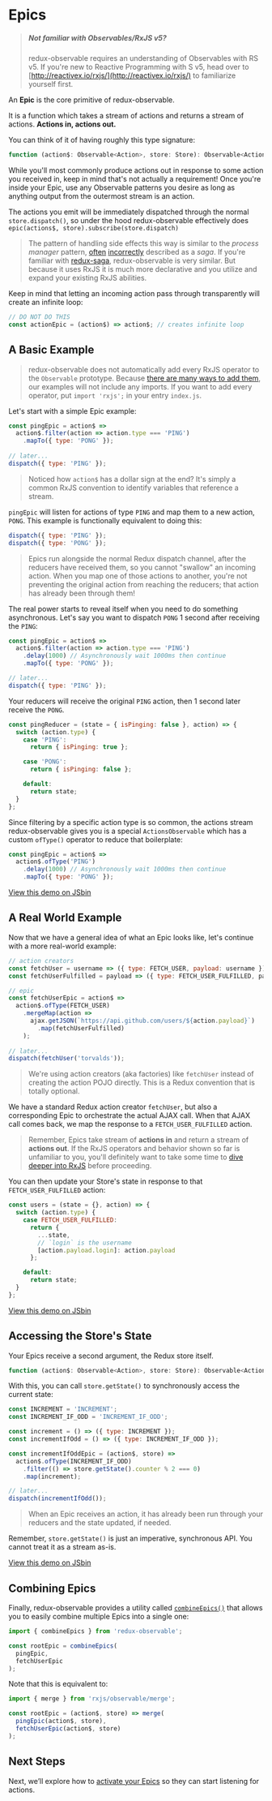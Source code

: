 # Epics

>##### Not familiar with Observables/RxJS v5?
> redux-observable requires an understanding of Observables with RS v5. If you're new to Reactive Programming with S v5, head over to [http://reactivex.io/rxjs/](http://reactivex.io/rxjs/) to familiarize yourself first.

An **Epic** is the core primitive of redux-observable.

It is a function which takes a stream of actions and returns a stream of actions. **Actions in, actions out.**

You can think of it of having roughly this type signature:

```js
function (action$: Observable<Action>, store: Store): Observable<Action>;
```

While you'll most commonly produce actions out in response to some action you received in, keep in mind that's not actually a requirement! Once you're inside your Epic, use any Observable patterns you desire as long as anything output from the outermost stream is an action.

The actions you emit will be immediately dispatched through the normal `store.dispatch()`, so under the hood redux-observable effectively does `epic(actions$, store).subscribe(store.dispatch)`

> The pattern of handling side effects this way is similar to the *process manager* pattern, [often](http://kellabyte.com/2012/05/30/clarifying-the-saga-pattern/) [incorrectly](https://msdn.microsoft.com/en-us/library/jj591569.aspx) described as a *saga*. If you're familiar with [redux-saga](http://yelouafi.github.io/redux-saga/), redux-observable is very similar. But because it uses RxJS it is much more declarative and you utilize and expand your existing RxJS abilities.

Keep in mind that letting an incoming action pass through transparently will create an infinite loop:

```js
// DO NOT DO THIS
const actionEpic = (action$) => action$; // creates infinite loop
```


## A Basic Example

> redux-observable does not automatically add every RxJS operator to the `Observable` prototype. Because [there are many ways to add them](https://github.com/ReactiveX/rxjs#installation-and-usage), our examples will not include any imports. If you want to add every operator, put `import 'rxjs';` in your entry `index.js`.

Let's start with a simple Epic example:

```js
const pingEpic = action$ =>
  action$.filter(action => action.type === 'PING')
    .mapTo({ type: 'PONG' });
    
// later...
dispatch({ type: 'PING' });
```

> Noticed how `action$` has a dollar sign at the end? It's simply a common RxJS convention to identify variables that reference a stream.
 
`pingEpic` will listen for actions of type `PING` and map them to a new action, `PONG`. This example is functionally equivalent to doing this:

```js
dispatch({ type: 'PING' });
dispatch({ type: 'PONG' });
```

> Epics run alongside the normal Redux dispatch channel, after the reducers have received them, so you cannot "swallow" an incoming action. When you map one of those actions to another, you're not preventing the original action from reaching the reducers; that action has already been through them!

The real power starts to reveal itself when you need to do something asynchronous. Let's say you want to dispatch `PONG` 1 second after receiving the `PING`:

```js
const pingEpic = action$ =>
  action$.filter(action => action.type === 'PING')
    .delay(1000) // Asynchronously wait 1000ms then continue
    .mapTo({ type: 'PONG' });

// later...
dispatch({ type: 'PING' });
```

Your reducers will receive the original `PING` action, then 1 second later receive the `PONG`.

```js
const pingReducer = (state = { isPinging: false }, action) => {
  switch (action.type) {
    case 'PING':
      return { isPinging: true };

    case 'PONG':
      return { isPinging: false };

    default:
      return state;
  }
};
```

Since filtering by a specific action type is so common, the actions stream redux-observable gives you is a special `ActionsObservable` which has a custom `ofType()` operator to reduce that boilerplate:

```js
const pingEpic = action$ =>
  action$.ofType('PING')
    .delay(1000) // Asynchronously wait 1000ms then continue
    .mapTo({ type: 'PONG' });
```

<a class="jsbin-embed" href="https://jsbin.com/vayoho/embed?js,output&height=500px">View this demo on JSbin</a><script src="https://static.jsbin.com/js/embed.min.js?3.37.0"></script>

## A Real World Example

Now that we have a general idea of what an Epic looks like, let's continue with a more real-world example:

```js
// action creators
const fetchUser = username => ({ type: FETCH_USER, payload: username });
const fetchUserFulfilled = payload => ({ type: FETCH_USER_FULFILLED, payload });

// epic
const fetchUserEpic = action$ =>
  action$.ofType(FETCH_USER)
    .mergeMap(action =>
      ajax.getJSON(`https://api.github.com/users/${action.payload}`)
        .map(fetchUserFulfilled)
    );
    
// later...
dispatch(fetchUser('torvalds'));
```

> We're using action creators (aka factories) like `fetchUser` instead of creating the action POJO directly. This is a Redux convention that is totally optional.

We have a standard Redux action creator `fetchUser`, but also a corresponding Epic to orchestrate the actual AJAX call. When that AJAX call comes back, we map the response to a `FETCH_USER_FULFILLED` action.

> Remember, Epics take stream of **actions in** and return a stream of **actions out**. If the RxJS operators and behavior shown so far is unfamiliar to you, you'll definitely want to take some time to [dive deeper into RxJS](http://reactivex.io/rxjs/) before proceeding.

You can then update your Store's state in response to that `FETCH_USER_FULFILLED` action:

```js
const users = (state = {}, action) => {
  switch (action.type) {
    case FETCH_USER_FULFILLED:
      return {
        ...state,
        // `login` is the username
        [action.payload.login]: action.payload
      };

    default:
      return state;
  }
};
```

<a class="jsbin-embed" href="https://jsbin.com/jopuza/embed?js,output&height=500px">View this demo on JSbin</a><script src="https://static.jsbin.com/js/embed.min.js?3.37.0"></script>

## Accessing the Store's State

Your Epics receive a second argument, the Redux store itself.

```js
function (action$: Observable<Action>, store: Store): Observable<Action>;
```

With this, you can call `store.getState()` to synchronously access the current state:

```js
const INCREMENT = 'INCREMENT';
const INCREMENT_IF_ODD = 'INCREMENT_IF_ODD';

const increment = () => ({ type: INCREMENT });
const incrementIfOdd = () => ({ type: INCREMENT_IF_ODD });

const incrementIfOddEpic = (action$, store) =>
  action$.ofType(INCREMENT_IF_ODD)
    .filter(() => store.getState().counter % 2 === 0)
    .map(increment);

// later...
dispatch(incrementIfOdd());
```
> When an Epic receives an action, it has already been run through your reducers and the state updated, if needed.

Remember, `store.getState()` is just an imperative, synchronous API. You cannot treat it as a stream as-is.

<a class="jsbin-embed" href="https://jsbin.com/somuvur/embed?js,output&height=500px">View this demo on JSbin</a><script src="https://static.jsbin.com/js/embed.min.js?3.37.0"></script>

## Combining Epics

Finally, redux-observable provides a utility called [`combineEpics()`](../api/combineEpics.md) that allows you to easily combine multiple Epics into a single one:

```js
import { combineEpics } from 'redux-observable';

const rootEpic = combineEpics(
  pingEpic,
  fetchUserEpic
);
```

Note that this is equivalent to:

```js
import { merge } from 'rxjs/observable/merge';

const rootEpic = (action$, store) => merge(
  pingEpic(action$, store),
  fetchUserEpic(action$, store)
);
```

## Next Steps

Next, we’ll explore how to [activate your Epics](SettingUpTheMiddleware.md) so they can start listening for actions.
